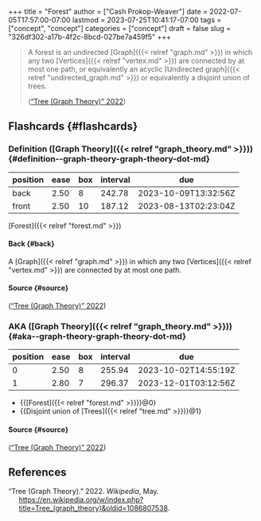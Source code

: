 +++
title = "Forest"
author = ["Cash Prokop-Weaver"]
date = 2022-07-05T17:57:00-07:00
lastmod = 2023-07-25T10:41:17-07:00
tags = ["concept", "concept"]
categories = ["concept"]
draft = false
slug = "326df302-a17b-4f2c-8bcd-027be7a459f5"
+++

> A forest is an undirected [Graph]({{< relref "graph.md" >}}) in which any two [Vertices]({{< relref "vertex.md" >}}) are connected by at most one path, or equivalently an acyclic [Undirected graph]({{< relref "undirected_graph.md" >}}) or equivalently a disjoint union of trees.
>
> (<a href="#citeproc_bib_item_1">“Tree (Graph Theory)” 2022</a>)


## Flashcards {#flashcards}


### Definition ([Graph Theory]({{< relref "graph_theory.md" >}})) {#definition--graph-theory-graph-theory-dot-md}

| position | ease | box | interval | due                  |
|----------|------|-----|----------|----------------------|
| back     | 2.50 | 8   | 242.78   | 2023-10-09T13:32:56Z |
| front    | 2.50 | 10  | 187.12   | 2023-08-13T02:23:04Z |

[Forest]({{< relref "forest.md" >}})


#### Back {#back}

A [Graph]({{< relref "graph.md" >}}) in which any two [Vertices]({{< relref "vertex.md" >}}) are connected by at most one path.


#### Source {#source}

(<a href="#citeproc_bib_item_1">“Tree (Graph Theory)” 2022</a>)


### AKA ([Graph Theory]({{< relref "graph_theory.md" >}})) {#aka--graph-theory-graph-theory-dot-md}

| position | ease | box | interval | due                  |
|----------|------|-----|----------|----------------------|
| 0        | 2.50 | 8   | 255.94   | 2023-10-02T14:55:19Z |
| 1        | 2.80 | 7   | 296.37   | 2023-12-01T03:12:56Z |

-   {{[Forest]({{< relref "forest.md" >}})}@0}
-   {{Disjoint union of [Trees]({{< relref "tree.md" >}})}@1}


#### Source {#source}

(<a href="#citeproc_bib_item_1">“Tree (Graph Theory)” 2022</a>)

## References

<style>.csl-entry{text-indent: -1.5em; margin-left: 1.5em;}</style><div class="csl-bib-body">
  <div class="csl-entry"><a id="citeproc_bib_item_1"></a>“Tree (Graph Theory).” 2022. <i>Wikipedia</i>, May. <a href="https://en.wikipedia.org/w/index.php?title=Tree_(graph_theory)&oldid=1086807538">https://en.wikipedia.org/w/index.php?title=Tree_(graph_theory)&#38;oldid=1086807538</a>.</div>
</div>
